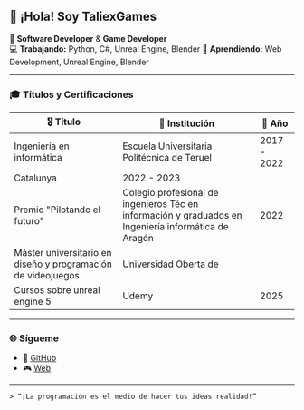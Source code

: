 ## 👋 ¡Hola! Soy TaliexGames

🔭 **Software Developer** & **Game Developer**  
💻 **Trabajando:** Python, C#, Unreal Engine, Blender
🌱 **Aprendiendo:** Web Development, Unreal Engine, Blender  

---

### 🎓 Títulos y Certificaciones

| 🎖️ Título                             | 🏫 Institución      | 📅 Año |
|---------------------------------------|--------------------|-------|
| Ingeniería en informática                | Escuela Universitaria Politécnica de Teruel   | 2017 - 2022  |
Catalunya             | 2022 - 2023  |
| Premio "Pilotando el futuro"              | Colegio profesional de ingenieros Téc en información y graduados en Ingeniería informática de Aragón           | 2022  |
| Máster universitario en diseño y programación de videojuegos     | Universidad Oberta de 
| Cursos sobre unreal engine 5          | Udemy          | 2025  |

---

### 🌐 Sígueme

- 🔗 [GitHub](https://github.com/TaliexGames)   
- 🎮 [Web](https://alsatiangames.es)  

---

    > “¡La programación es el medio de hacer tus ideas realidad!”
